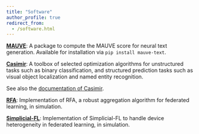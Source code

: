 ```yaml
---
title: "Software"
author_profile: true
redirect_from: 
  - /software.html
---
```


[**MAUVE**](https://github.com/krishnap25/mauve): 
A package to compute the MAUVE score for neural text generation. Available for installation via `pip install mauve-text`.

[**Casimir**](https://github.com/krishnap25/casimir): 
A toolbox of selected optimization algorithms for unstructured tasks such as binary classification, and structured prediction tasks such as visual object localization and named entity recognition.

See also the [documentation of Casimir](https://homes.cs.washington.edu/~pillutla/documentation/casimir/).

[**RFA**](https://github.com/krishnap25/RFA):
Implementation of RFA, a robust aggregation algorithm for federated learning,
in simulation.
<!-- using the [Leaf benchmark suite](https://leaf.cmu.edu/). -->

[**Simplicial-FL**](https://github.com/krishnap25/simplicial-fl):
Implementation of Simplicial-FL to handle device heterogeneity in federated learning,
in simulation. 
